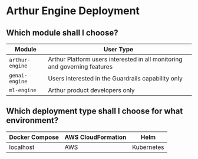 # Arthur Engine Deployment

## Which module shall I choose?
| Module | User Type |
|-----------|---------------|
| `arthur-engine` | Arthur Platform users interested in all monitoring and governing features |
| `genai-engine`| Users interested in the Guardrails capability only |
| `ml-engine` | Arthur product developers only |

## Which deployment type shall I choose for what environment?
| Docker Compose | AWS CloudFormation | Helm |
|-----------|---------------|----------------|
| localhost | AWS | Kubernetes |

